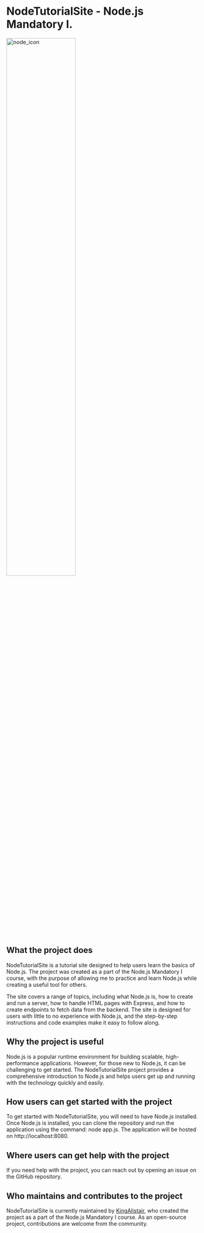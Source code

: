 

# NodeTutorialSite - Node.js Mandatory I.
<p aling="center"><img src="https://user-images.githubusercontent.com/60754393/235304926-998a9687-ef02-48dd-85a1-f09ef12f9295.png" alt="node_icon" width="60%" height="60%"></p>

## What the project does
NodeTutorialSite is a tutorial site designed to help users learn the basics of Node.js. The project was created as a part of the Node.js Mandatory I course, with the purpose of allowing me to practice and learn Node.js while creating a useful tool for others.

The site covers a range of topics, including what Node.js is, how to create and run a server, how to handle HTML pages with Express, and how to create endpoints to fetch data from the backend. The site is designed for users with little to no experience with Node.js, and the step-by-step instructions and code examples make it easy to follow along.

## Why the project is useful
Node.js is a popular runtime environment for building scalable, high-performance applications. However, for those new to Node.js, it can be challenging to get started. The NodeTutorialSite project provides a comprehensive introduction to Node.js and helps users get up and running with the technology quickly and easily.

## How users can get started with the project
To get started with NodeTutorialSite, you will need to have Node.js installed. Once Node.js is installed, you can clone the repository and run the application using the command: node app.js. The application will be hosted on http://localhost:8080.

## Where users can get help with the project
If you need help with the project, you can reach out by opening an issue on the GitHub repository.

## Who maintains and contributes to the project
NodeTutorialSite is currently maintained by [KingAlistair](https://github.com/KingAlistair), who created the project as a part of the Node.js Mandatory I course. As an open-source project, contributions are welcome from the community.
